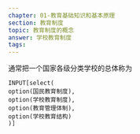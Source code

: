 ```yaml
---
chapter: 01-教育基础知识和基本原理
section: 教育制度
topic: 教育制度的概念
answer: 学校教育制度
tags:
---
```


通常把一个国家各级分类学校的总体称为

```meta-bind
INPUT[select(
option(国民教育制度),
option(学校教育制度),
option(教育管理体制),
option(学校教育结构)
)]
```